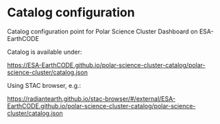 # Catalog configuration

Catalog configuration point for Polar Science Cluster Dashboard on ESA-EarthCODE

Catalog is available under:

https://ESA-EarthCODE.github.io/polar-science-cluster-catalog/polar-science-cluster/catalog.json

Using STAC browser, e.g.:

https://radiantearth.github.io/stac-browser/#/external/ESA-EarthCODE.github.io/polar-science-cluster-catalog/polar-science-cluster/catalog.json
